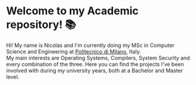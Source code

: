 # Welcome to my Academic repository! 📚

Hi! My name is Nicolas and I'm currently doing my MSc in Computer Science and Engineering at [Politecnico di Milano](polimi.it), Italy.  
My main interests are Operating Systems, Compilers, System Security and every combination of the three. Here you can find the projects
I've been involved with during my university years, both at a Bachelor and Master level.

